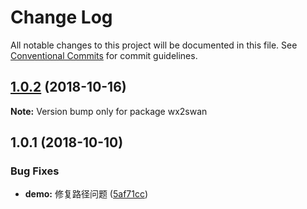 # Change Log

All notable changes to this project will be documented in this file.
See [Conventional Commits](https://conventionalcommits.org) for commit guidelines.

<a name="1.0.2"></a>
## [1.0.2](https://github.com/landn172/jgb-transform/compare/wx2swan@1.0.1...wx2swan@1.0.2) (2018-10-16)

**Note:** Version bump only for package wx2swan





<a name="1.0.1"></a>
## 1.0.1 (2018-10-10)


### Bug Fixes

* **demo:** 修复路径问题 ([5af71cc](https://github.com/landn172/jgb-transform/commit/5af71cc))
